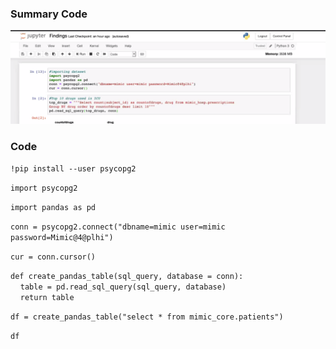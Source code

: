 ### Summary Code

![](https://github.com/Emory-HITI/onboarding/blob/master/Screen%20Shot%202021-01-21%20at%2012.38.49%20PM.png)

### Code

`!pip install --user psycopg2`

`import psycopg2`

`import pandas as pd`

`conn = psycopg2.connect("dbname=mimic user=mimic password=Mimic@4@plhi")`

`cur = conn.cursor()`

`def create_pandas_table(sql_query, database = conn):` <br>
    `table = pd.read_sql_query(sql_query, database)`<br>
    `return table`

`df = create_pandas_table("select * from mimic_core.patients")`

`df`


